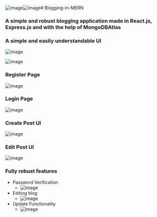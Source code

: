 ![image](https://github.com/Varun-VP-AZ/Blogging-in-MERN/assets/100081593/89a26eed-7e58-4102-bfa7-4bf112597e17)![image](https://github.com/Varun-VP-AZ/Blogging-in-MERN/assets/100081593/27076588-779b-4795-8eb1-ba4100d87102)# Blogging-in-MERN
### A simple and robust blogging application made in React.js, Express.js and with the help of MongoDBAtlas  

### A simple and easily understandable UI  
![image](https://github.com/Varun-VP-AZ/Blogging-in-MERN/assets/100081593/921f26c8-c2f2-45e6-9e2b-87165aeed1fc)  

  
![image](https://github.com/Varun-VP-AZ/Blogging-in-MERN/assets/100081593/2aa2d1f8-5701-452c-af2a-d1d24b6ab5d1)  

### Register Page  
![image](https://github.com/Varun-VP-AZ/Blogging-in-MERN/assets/100081593/f0b0a607-4050-4cb2-b913-a8c286671396)  

  
### Login Page  

![image](https://github.com/Varun-VP-AZ/Blogging-in-MERN/assets/100081593/c8b1fd04-ebd4-411e-b080-161e6ddb04d6)  

### Create Post UI  

![image](https://github.com/Varun-VP-AZ/Blogging-in-MERN/assets/100081593/762f874b-d1bf-4b2e-a14f-69d6eeee944d)  


### Edit Post UI  

![image](https://github.com/Varun-VP-AZ/Blogging-in-MERN/assets/100081593/3d056f8e-596a-446c-80fa-d5d4604d8345)  

  
### Fully robust features  
* Password Verification  
  * ![image](https://github.com/Varun-VP-AZ/Blogging-in-MERN/assets/100081593/52179468-3060-4fa0-99d7-1b4a18dbd82b)  
* Editing blog  
  * ![image](https://github.com/Varun-VP-AZ/Blogging-in-MERN/assets/100081593/d8ceab3c-5e62-4d8c-a1a1-eb34a5c0c1a5)  
* Update Functionality  
  * ![image](https://github.com/Varun-VP-AZ/Blogging-in-MERN/assets/100081593/ca3a94e8-2b6f-46b5-8953-be573755ff38)  





